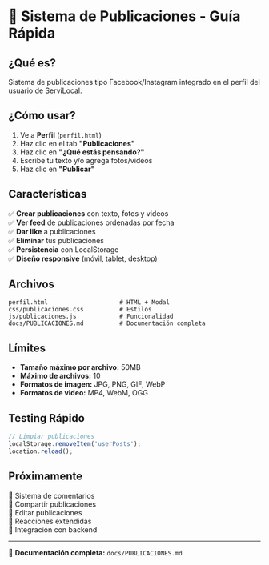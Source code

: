 # 📱 Sistema de Publicaciones - Guía Rápida

## ¿Qué es?

Sistema de publicaciones tipo Facebook/Instagram integrado en el perfil del usuario de ServiLocal.

## ¿Cómo usar?

1. Ve a **Perfil** (`perfil.html`)
2. Haz clic en el tab **"Publicaciones"**
3. Haz clic en **"¿Qué estás pensando?"**
4. Escribe tu texto y/o agrega fotos/videos
5. Haz clic en **"Publicar"**

## Características

✅ **Crear publicaciones** con texto, fotos y videos  
✅ **Ver feed** de publicaciones ordenadas por fecha  
✅ **Dar like** a publicaciones  
✅ **Eliminar** tus publicaciones  
✅ **Persistencia** con LocalStorage  
✅ **Diseño responsive** (móvil, tablet, desktop)  

## Archivos

```
perfil.html                    # HTML + Modal
css/publicaciones.css          # Estilos
js/publicaciones.js            # Funcionalidad
docs/PUBLICACIONES.md          # Documentación completa
```

## Límites

- **Tamaño máximo por archivo:** 50MB
- **Máximo de archivos:** 10
- **Formatos de imagen:** JPG, PNG, GIF, WebP
- **Formatos de video:** MP4, WebM, OGG

## Testing Rápido

```javascript
// Limpiar publicaciones
localStorage.removeItem('userPosts');
location.reload();
```

## Próximamente

🚧 Sistema de comentarios  
🚧 Compartir publicaciones  
🚧 Editar publicaciones  
🚧 Reacciones extendidas  
🚧 Integración con backend  

---

📖 **Documentación completa:** `docs/PUBLICACIONES.md`
